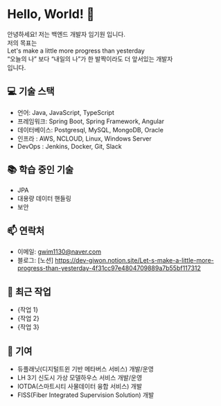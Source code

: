 # Hello, World! 👋

안녕하세요! 저는 백엔드 개발자 임기원 입니다.<br>
저의 목표는<br>
Let's make a little more progress than yesterday<br>
“오늘의 나” 보다 “내일의 나”가 한 발짝이라도 더 앞서있는 개발자<br>
입니다.

## 💻 기술 스택

- 언어: Java, JavaScript, TypeScript
- 프레임워크: Spring Boot, Spring Framework, Angular
- 데이터베이스: Postgresql, MySQL, MongoDB, Oracle
- 인프라 : AWS, NCLOUD, Linux, Windows Server
- DevOps : Jenkins, Docker, Git, Slack

## 📚 학습 중인 기술

- JPA
- 대용량 데이터 핸들링
- 보안

## 📫 연락처

- 이메일: gwim1130@naver.com
- 블로그: [노션] https://dev-giwon.notion.site/Let-s-make-a-little-more-progress-than-yesterday-4f31cc97e4804709889a7b55bf117312

## 🌱 최근 작업

- {작업 1}
- {작업 2}
- {작업 3}

## 🤝 기여

- 듀플래닛(디지털트윈 기반 메타버스 서비스) 개발/운영
- LH 3기 신도시 가상 모델하우스 서비스 개발/운영
- IOTDA(스마트시티 사물데이터 융합 서비스) 개발
- FISS(Fiber Integrated Supervision Solution) 개발
